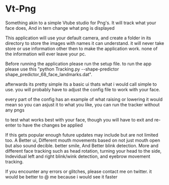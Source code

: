 # Vt-Png
Something akin to a simple Vtube studio for Png's. It will track what your face does, And in tern change what png is displayed

This application will use your default camera, and create a folder in its directory to store the images with names it can understand. it will never take store or use information other then to make the application work. none of the information will ever leave your pc.

Before running the application please run the setup file. to run the app please use this "python Tracking.py --shape-predictor shape_predictor_68_face_landmarks.dat".

afterwards its pretty simple its a basic ui thats what i would call simple to use. you will probably have to adjust the config file to work with your face.

every part of the config has an example of what raising or lowering it would mean so you can asjust it to what you like, you can run the tracker without any pngs

to test what works best with your face, though you will have to exit and re-enter to have the changes be applied

If this gets popular enough future updates may include but are not limited too. A Better ui, Different mouth movements based on not just mouth open but also sound decible. better smile, And Better blink detection. More and different face tracking such as head rotation, turning your head to the side, Indevidual left and right blink/wink detection, and eyebrow movement tracking.

If you encounter any errors or glitches, please contact me on twitter. it would be better to @ me because i would see it faster

